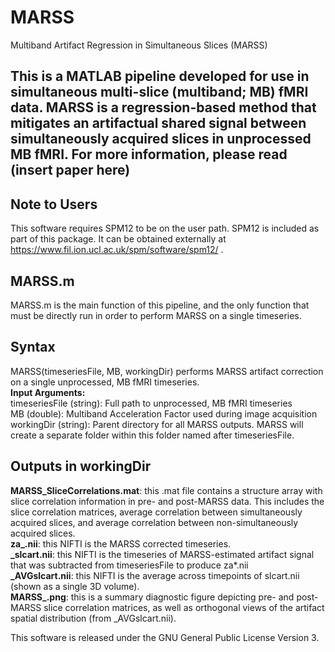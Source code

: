 # MARSS
Multiband Artifact Regression in Simultaneous Slices (MARSS)

This is a MATLAB pipeline developed for use in simultaneous multi-slice (multiband; MB) fMRI data. MARSS is a regression-based method that mitigates an artifactual shared signal between simultaneously acquired slices in unprocessed MB fMRI. For more information, please read (insert paper here)
------------------------------------------------------------

Note to Users
--------------
This software requires SPM12 to be on the user path. SPM12 is included as part of this package. It can be obtained externally at https://www.fil.ion.ucl.ac.uk/spm/software/spm12/ .


MARSS.m
-------
MARSS.m is the main function of this pipeline, and the only function that must be directly run in order to perform MARSS on a single timeseries.

Syntax
--------
MARSS(timeseriesFile, MB, workingDir) performs MARSS artifact correction on a single unprocessed, MB fMRI timeseries. <br>
**Input Arguments:** <br>
timeseriesFile (string): Full path to unprocessed, MB fMRI timeseries<br>
MB (double): Multiband Acceleration Factor used during image acquisition<br>
workingDir (string): Parent directory for all MARSS outputs. MARSS will create a separate folder within this folder named after timeseriesFile.

Outputs in workingDir
--------------------
**MARSS_SliceCorrelations.mat**: this .mat file contains a structure array with slice correlation information in pre- and post-MARSS data. This includes the slice correlation matrices, average correlation between simultaneously acquired slices, and average correlation between non-simultaneously acquired slices. <br>
**za_.nii**: this NIFTI is the MARSS corrected timeseries. <br>
**_slcart.nii**: this NIFTI is the timeseries of MARSS-estimated artifact signal that was subtracted from timeseriesFile to produce za*.nii <br>
**_AVGslcart.nii**: this NIFTI is the average across timepoints of slcart.nii (shown as a single 3D volume). <br>
**MARSS_.png**: this is a summary diagnostic figure depicting pre- and post-MARSS slice correlation matrices, as well as orthogonal views of the artifact spatial distribution (from _AVGslcart.nii). <br>


This software is released under the GNU General Public License Version 3.
